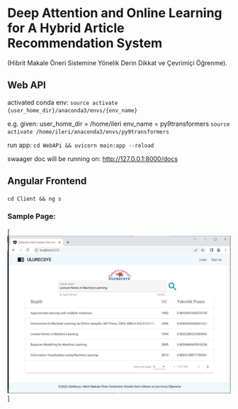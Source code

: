 # Deep Attention and Online Learning for A Hybrid Article Recommendation System
(Hibrit Makale Öneri Sistemine Yönelik Derin Dikkat ve Çevrimiçi Öğrenme).
## Web API

activated conda env:
`source activate {user_home_dir}/anaconda3/envs/{env_name}`

e.g. given:
user_home_dir = /home/ileri
env_name = py9transformers
`source activate /home/ileri/anaconda3/envs/py9transformers`

run app: 
`cd WebAPi && uvicorn main:app --reload`

swaager doc will be running on: http://127.0.0.1:8000/docs

## Angular Frontend

`
cd Client && ng s
`

### Sample Page:
[![Sample page screenshot](src/../Client/src/assets/ulurecsys_screenshot.jpg)]